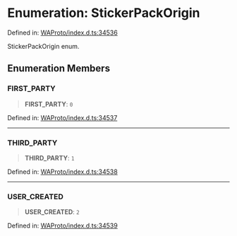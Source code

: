# Enumeration: StickerPackOrigin

Defined in: [WAProto/index.d.ts:34536](https://github.com/Fokusdotid/bail/blob/8a30cf93a8ac726f06d1ad6578695812a8253e53/WAProto/index.d.ts#L34536)

StickerPackOrigin enum.

## Enumeration Members

### FIRST\_PARTY

> **FIRST\_PARTY**: `0`

Defined in: [WAProto/index.d.ts:34537](https://github.com/Fokusdotid/bail/blob/8a30cf93a8ac726f06d1ad6578695812a8253e53/WAProto/index.d.ts#L34537)

***

### THIRD\_PARTY

> **THIRD\_PARTY**: `1`

Defined in: [WAProto/index.d.ts:34538](https://github.com/Fokusdotid/bail/blob/8a30cf93a8ac726f06d1ad6578695812a8253e53/WAProto/index.d.ts#L34538)

***

### USER\_CREATED

> **USER\_CREATED**: `2`

Defined in: [WAProto/index.d.ts:34539](https://github.com/Fokusdotid/bail/blob/8a30cf93a8ac726f06d1ad6578695812a8253e53/WAProto/index.d.ts#L34539)
